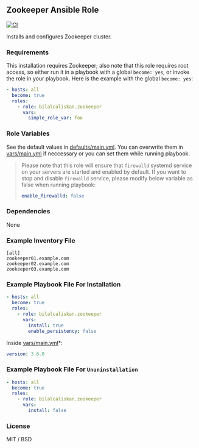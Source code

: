 ## Zookeeper Ansible Role

[![CI](https://github.com/bilalcaliskan/zookeeper-ansible-role/workflows/CI/badge.svg?event=push)](https://github.com/bilalcaliskan/zookeepers-ansible-role/actions?query=workflow%3ACI)

Installs and configures Zookeeper cluster.

### Requirements

This installation requires Zookeeper; also note that this role requires root access, so either run it in a playbook with a global `become: yes`, or invoke the role in your playbook. Here is the example with the global `become: yes`:

```yaml
- hosts: all
  become: true
  roles:
    - role: bilalcaliskan.zookeeper
      vars:
        simple_role_var: foo
```

### Role Variables
See the default values in [defaults/main.yml](defaults/main.yml). You can overwrite them in [vars/main.yml](vars/main.yml) if neccessary or you can set them while running playbook.

> Please note that this role will ensure that `firewalld` systemd service on your servers are started and enabled by default. If you want to stop and disable `firewalld` service, please modify below variable as false when running playbook:  
> ```yaml  
> enable_firewalld: false

### Dependencies

None

### Example Inventory File

```
[all]
zookeeper01.example.com
zookeeper02.example.com
zookeeper03.example.com
```

### Example Playbook File For Installation

```yaml
- hosts: all
  become: true
  roles:
    - role: bilalcaliskan.zookeeper
      vars:
        install: true
        enable_persistency: false
```

Inside [vars/main.yml](vars/main.yml)*:
```yaml
version: 3.6.0
```

### Example Playbook File For `Ununinstallation`

```yaml
- hosts: all
  become: true
  roles:
    - role: bilalcaliskan.zookeeper
      vars:
        install: false
```

### License

MIT / BSD

